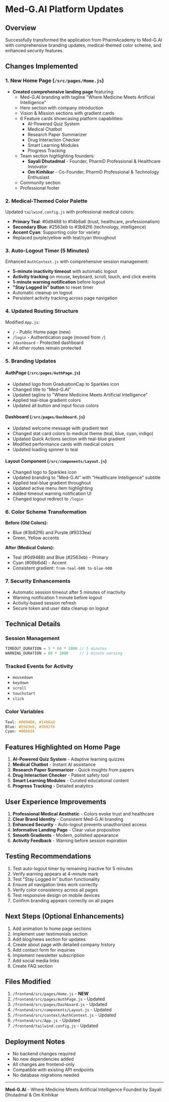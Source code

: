# Med-G.AI Platform Updates

## Overview
Successfully transformed the application from PharmAcademy to Med-G.AI with comprehensive branding updates, medical-themed color scheme, and enhanced security features.

## Changes Implemented

### 1. New Home Page (`/src/pages/Home.js`)
- **Created comprehensive landing page** featuring:
  - Med-G.AI branding with tagline "Where Medicine Meets Artificial Intelligence"
  - Hero section with company introduction
  - Vision & Mission sections with gradient cards
  - 6 Feature cards showcasing platform capabilities:
    - AI-Powered Quiz System
    - Medical Chatbot
    - Research Paper Summarizer
    - Drug Interaction Checker
    - Smart Learning Modules
    - Progress Tracking
  - Team section highlighting founders:
    - **Sayali Dhutadmal** - Founder, PharmD Professional & Healthcare Innovator
    - **Om Kinhikar** - Co-Founder, PharmD Professional & Technology Enthusiast
  - Community section
  - Professional footer

### 2. Medical-Themed Color Palette
Updated `tailwind.config.js` with professional medical colors:
- **Primary Teal**: #0d9488 to #14b8a6 (trust, healthcare, professionalism)
- **Secondary Blue**: #2563eb to #3b82f6 (technology, intelligence)
- **Accent Cyan**: Supporting color for variety
- Replaced purple/yellow with teal/cyan throughout

### 3. Auto-Logout Timer (5 Minutes)
Enhanced `AuthContext.js` with comprehensive session management:
- **5-minute inactivity timeout** with automatic logout
- **Activity tracking** on mouse, keyboard, scroll, touch, and click events
- **1-minute warning notification** before logout
- **"Stay Logged In" button** to reset timer
- Automatic cleanup on logout
- Persistent activity tracking across page navigation

### 4. Updated Routing Structure
Modified `App.js`:
- `/` - Public Home page (new)
- `/login` - Authentication page (moved from `/`)
- `/dashboard` - Protected dashboard
- All other routes remain protected

### 5. Branding Updates

#### AuthPage (`/src/pages/AuthPage.js`)
- Updated logo from GraduationCap to Sparkles icon
- Changed title to "Med-G.AI"
- Updated tagline to "Where Medicine Meets Artificial Intelligence"
- Applied teal-blue gradient colors
- Updated all button and input focus colors

#### Dashboard (`/src/pages/Dashboard.js`)
- Updated welcome message with gradient text
- Changed stat card colors to medical theme (teal, blue, cyan, indigo)
- Updated Quick Actions section with teal-blue gradient
- Modified performance cards with medical colors
- Updated loading spinner to teal

#### Layout Component (`/src/components/Layout.js`)
- Changed logo to Sparkles icon
- Updated branding to "Med-G.AI" with "Healthcare Intelligence" subtitle
- Applied teal-blue gradient throughout
- Updated active menu item highlighting
- Added timeout warning notification UI
- Changed logout redirect to `/login`

### 6. Color Scheme Transformation
**Before (Old Colors):**
- Blue (#3b82f6) and Purple (#9333ea)
- Green, Yellow accents

**After (Medical Colors):**
- Teal (#0d9488) and Blue (#2563eb) - Primary
- Cyan (#06b6d4) - Accent
- Consistent gradient: `from-teal-600 to-blue-600`

### 7. Security Enhancements
- Automatic session timeout after 5 minutes of inactivity
- Warning notification 1 minute before logout
- Activity-based session refresh
- Secure token and user data cleanup on logout

## Technical Details

### Session Management
```javascript
TIMEOUT_DURATION = 5 * 60 * 1000 // 5 minutes
WARNING_DURATION = 60 * 1000     // 1 minute warning
```

### Tracked Events for Activity
- `mousedown`
- `keydown`
- `scroll`
- `touchstart`
- `click`

### Color Variables
```css
Teal: #0d9488, #14b8a6
Blue: #2563eb, #3b82f6
Cyan: #06b6d4
```

## Features Highlighted on Home Page

1. **AI-Powered Quiz System** - Adaptive learning quizzes
2. **Medical Chatbot** - Instant AI assistance
3. **Research Paper Summarizer** - Quick insights from papers
4. **Drug Interaction Checker** - Patient safety tool
5. **Smart Learning Modules** - Curated educational content
6. **Progress Tracking** - Detailed analytics

## User Experience Improvements

1. **Professional Medical Aesthetic** - Colors evoke trust and healthcare
2. **Clear Brand Identity** - Consistent Med-G.AI branding
3. **Enhanced Security** - Auto-logout prevents unauthorized access
4. **Informative Landing Page** - Clear value proposition
5. **Smooth Gradients** - Modern, polished appearance
6. **Activity Feedback** - Warning before session expiration

## Testing Recommendations

1. Test auto-logout timer by remaining inactive for 5 minutes
2. Verify warning appears at 4-minute mark
3. Test "Stay Logged In" button functionality
4. Ensure all navigation links work correctly
5. Verify color consistency across all pages
6. Test responsive design on mobile devices
7. Confirm branding appears correctly on all pages

## Next Steps (Optional Enhancements)

1. Add animation to home page sections
2. Implement user testimonials section
3. Add blog/news section for updates
4. Create about page with detailed company history
5. Add contact form for inquiries
6. Implement newsletter subscription
7. Add social media links
8. Create FAQ section

## Files Modified

1. `/frontend/src/pages/Home.js` - **NEW**
2. `/frontend/src/pages/AuthPage.js` - Updated
3. `/frontend/src/pages/Dashboard.js` - Updated
4. `/frontend/src/components/Layout.js` - Updated
5. `/frontend/src/context/AuthContext.js` - Updated
6. `/frontend/src/App.js` - Updated
7. `/frontend/tailwind.config.js` - Updated

## Deployment Notes

- No backend changes required
- No new dependencies added
- All changes are frontend-only
- Compatible with existing API endpoints
- No database migrations needed

---

**Med-G.AI** - Where Medicine Meets Artificial Intelligence
Founded by Sayali Dhutadmal & Om Kinhikar

